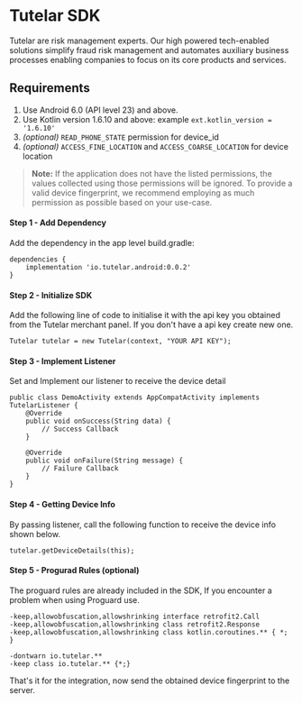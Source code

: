 # Tutelar SDK

Tutelar are risk management experts. Our high powered tech-enabled solutions simplify fraud risk management and automates auxiliary business processes enabling companies to focus on its core products and services.

## Requirements

1. Use Android 6.0 (API level 23) and above.
2. Use Kotlin version 1.6.10 and above: example ```ext.kotlin_version = '1.6.10'```
3. _(optional)_ ```READ_PHONE_STATE``` permission for device_id
4. _(optional)_ ```ACCESS_FINE_LOCATION``` and ```ACCESS_COARSE_LOCATION``` for device location

> __Note:__ If the application does not have the listed permissions, the values collected using those permissions will be ignored. To provide a valid device fingerprint, we recommend employing as much permission as possible based on your use-case.

#### Step 1 - Add Dependency

Add the dependency in the app level build.gradle:
```
dependencies {
    implementation 'io.tutelar.android:0.0.2'
}
```

#### Step 2 - Initialize SDK

Add the following line of code to initialise it with the api key you obtained from the Tutelar merchant panel. If you don't have a api key create new one.
```
Tutelar tutelar = new Tutelar(context, "YOUR API KEY");
```

#### Step 3 - Implement Listener

Set and Implement our listener to receive the device detail

```
public class DemoActivity extends AppCompatActivity implements TutelarListener {
    @Override
    public void onSuccess(String data) {
        // Success Callback
    }

    @Override
    public void onFailure(String message) {
        // Failure Callback
    }
}
```
#### Step 4 - Getting Device Info

By passing listener, call the following function to receive the device info shown below.
```
tutelar.getDeviceDetails(this);
```
#### Step 5 - Progurad Rules (optional)

The proguard rules are already included in the SDK, If you encounter a problem when using Proguard use.
```
-keep,allowobfuscation,allowshrinking interface retrofit2.Call
-keep,allowobfuscation,allowshrinking class retrofit2.Response
-keep,allowobfuscation,allowshrinking class kotlin.coroutines.** { *; }

-dontwarn io.tutelar.**
-keep class io.tutelar.** {*;}
```
That's it for the integration, now send the obtained device fingerprint to the server.
